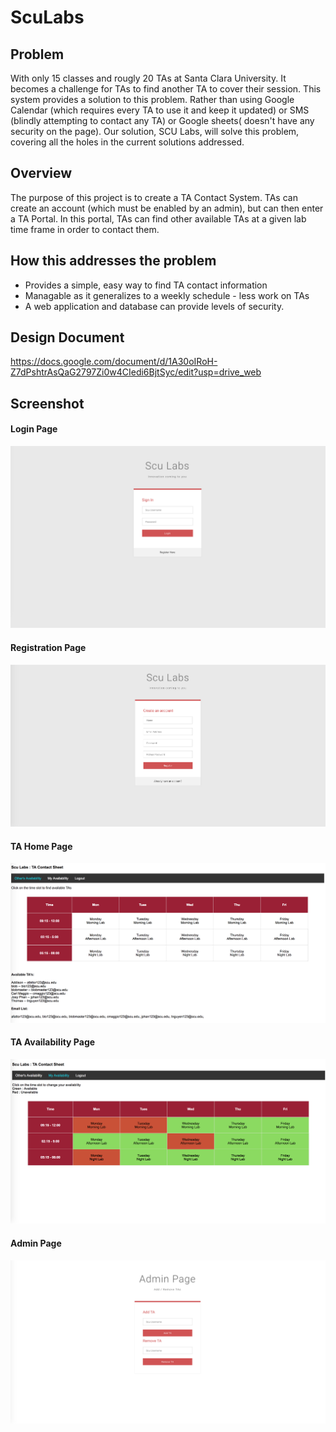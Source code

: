 # ScuLabs

## Problem
With only 15 classes and rougly 20 TAs at Santa Clara University. It becomes a challenge for TAs to find another TA 
to cover their session. This system provides a solution to this problem. Rather than using Google Calendar 
(which requires every TA to use it and keep it updated) or SMS (blindly attempting to contact any TA) or Google sheets(
doesn't have any security on the page). Our solution, SCU Labs, will solve this problem, covering all the holes in the
current solutions addressed.

## Overview
The purpose of this project is to create a TA Contact System. 
TAs can create an account (which must be enabled by an admin), but can then enter a TA Portal.
In this portal, TAs can find other available TAs at a given lab time frame in order to contact them.

## How this addresses the problem
- Provides a simple, easy way to find TA contact information
- Managable as it generalizes to a weekly schedule - less work on TAs
- A web application and database can provide levels of security. 

## Design Document
https://docs.google.com/document/d/1A30oIRoH-Z7dPshtrAsQaG2797Zi0w4CIedi6BjtSyc/edit?usp=drive_web


## Screenshot
#### Login Page
![alt text](https://raw.githubusercontent.com/josephkphan/ScuLabs/master/images/screenshot_login.png)
#### Registration Page
![alt text](https://raw.githubusercontent.com/josephkphan/ScuLabs/master/images/screenshot_register.png)
#### TA Home Page
![alt text](https://raw.githubusercontent.com/josephkphan/ScuLabs/master/images/screenshot_home.png)
#### TA Availability Page
![alt text](https://raw.githubusercontent.com/josephkphan/ScuLabs/master/images/screenshot_avail.png)
#### Admin Page
![alt text](https://raw.githubusercontent.com/josephkphan/ScuLabs/master/images/screenshot_admin.png)

